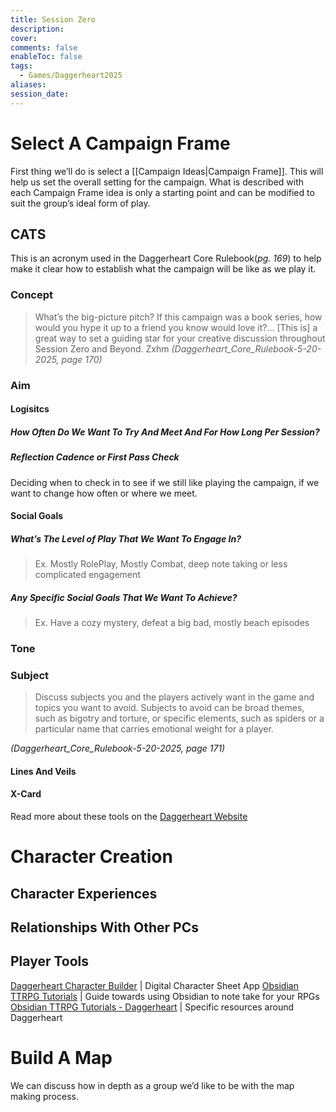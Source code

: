 ```yaml
---
title: Session Zero
description:
cover:
comments: false
enableToc: false
tags:
  - Games/Daggerheart2025
aliases:
session_date:
---
```

# Select A Campaign Frame
First thing we’ll do is select a [[Campaign Ideas|Campaign Frame]]. This will help us set the overall setting for the campaign. What is described with each Campaign Frame idea is only a starting point and can be modified to suit the group’s ideal form of play. 
## CATS
This is an acronym used in the Daggerheart Core Rulebook(_pg. 169_) to help make it clear how to establish what the campaign will be like as we play it. 
### Concept
> What’s the big-picture pitch? If this campaign was a book series, how would you hype it up to a friend you know would love it?… [This is] a great way to set a guiding star for your creative discussion throughout Session Zero and Beyond.
Zxhm
_(Daggerheart_Core_Rulebook-5-20-2025, page 170)_

### Aim

#### Logisitcs
##### How Often Do We Want To Try And Meet And For How Long Per Session?

##### Reflection Cadence or First Pass Check
Deciding when to check in to see if we still like playing the campaign, if we want to change how often or where we meet.

#### Social Goals
##### What’s The Level of Play That We Want To Engage In?
> Ex. Mostly RolePlay, Mostly Combat, deep note taking or less complicated engagement

##### Any Specific Social Goals That We Want To Achieve?
> Ex. Have a cozy mystery, defeat a big bad, mostly beach episodes
### Tone

### Subject
> Discuss subjects you and the players actively want in the game and topics you want to avoid. Subjects to avoid can be broad themes, such as bigotry and torture, or specific elements, such as spiders or a particular name that carries emotional weight for a player.

_(Daggerheart_Core_Rulebook-5-20-2025, page 171)_

#### Lines And Veils

#### X-Card

Read more about these tools on the [Daggerheart Website](https://www.daggerheart.com/sessionzero)

# Character Creation
## Character Experiences

## Relationships With Other PCs

## Player Tools
[Daggerheart Character Builder](https://app.demiplane.com/nexus/daggerheart) | Digital Character Sheet App
[Obsidian TTRPG Tutorials](https://obsidianttrpgtutorials.com/Obsidian+TTRPG+Tutorials/Obsidian+TTRPG+Tutorials) | Guide towards using Obsidian to note take for your RPGs
[Obsidian TTRPG Tutorials - Daggerheart](https://obsidianttrpgtutorials.com/Obsidian+TTRPG+Tutorials/Community+Supported+Games/Daggerheart/Daggerheart) | Specific resources around Daggerheart
# Build A Map
We can discuss how in depth as a group we’d like to be with the map making process. 